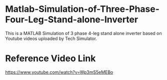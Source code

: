 # Matlab-Simulation-of-Three-Phase-Four-Leg-Stand-alone-Inverter
This is a MATLAB Simulation of 3 phase 4-leg stand alone inverter based on Youtube videos uploaded by Tech Simulator.

# Reference Video Link
https://www.youtube.com/watch?v=Wp3mS5eMEBo
